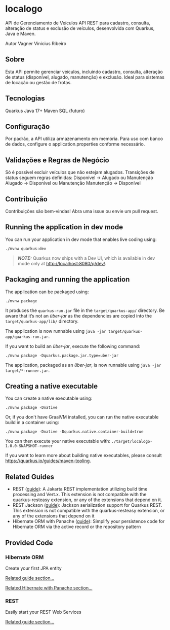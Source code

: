 # localogo

API de Gerenciamento de Veículos
API REST para cadastro, consulta, alteração de status e exclusão de veículos, desenvolvida com Quarkus, Java e Maven.

Autor
Vagner Vinicius Ribeiro

## Sobre
Esta API permite gerenciar veículos, incluindo cadastro, consulta, alteração de status (disponível, alugado, manutenção) e exclusão. Ideal para sistemas de locação ou gestão de frotas.


## Tecnologias
Quarkus
Java 17+
Maven
SQL (futuro)

## Configuração
Por padrão, a API utiliza armazenamento em memória.
Para uso com banco de dados, configure o application.properties conforme necessário.

## Validações e Regras de Negócio
Só é possível excluir veículos que não estejam alugados.
Transições de status seguem regras definidas:
Disponível → Alugado ou Manutenção
Alugado → Disponível ou Manutenção
Manutenção → Disponível

## Contribuição
Contribuições são bem-vindas!
Abra uma issue ou envie um pull request.


## Running the application in dev mode

You can run your application in dev mode that enables live coding using:

```shell script
./mvnw quarkus:dev
```

> **_NOTE:_**  Quarkus now ships with a Dev UI, which is available in dev mode only at <http://localhost:8080/q/dev/>.

## Packaging and running the application

The application can be packaged using:

```shell script
./mvnw package
```

It produces the `quarkus-run.jar` file in the `target/quarkus-app/` directory.
Be aware that it’s not an _über-jar_ as the dependencies are copied into the `target/quarkus-app/lib/` directory.

The application is now runnable using `java -jar target/quarkus-app/quarkus-run.jar`.

If you want to build an _über-jar_, execute the following command:

```shell script
./mvnw package -Dquarkus.package.jar.type=uber-jar
```

The application, packaged as an _über-jar_, is now runnable using `java -jar target/*-runner.jar`.

## Creating a native executable

You can create a native executable using:

```shell script
./mvnw package -Dnative
```

Or, if you don't have GraalVM installed, you can run the native executable build in a container using:

```shell script
./mvnw package -Dnative -Dquarkus.native.container-build=true
```

You can then execute your native executable with: `./target/localogo-1.0.0-SNAPSHOT-runner`

If you want to learn more about building native executables, please consult <https://quarkus.io/guides/maven-tooling>.

## Related Guides

- REST ([guide](https://quarkus.io/guides/rest)): A Jakarta REST implementation utilizing build time processing and Vert.x. This extension is not compatible with the quarkus-resteasy extension, or any of the extensions that depend on it.
- REST Jackson ([guide](https://quarkus.io/guides/rest#json-serialisation)): Jackson serialization support for Quarkus REST. This extension is not compatible with the quarkus-resteasy extension, or any of the extensions that depend on it
- Hibernate ORM with Panache ([guide](https://quarkus.io/guides/hibernate-orm-panache)): Simplify your persistence code for Hibernate ORM via the active record or the repository pattern

## Provided Code

### Hibernate ORM

Create your first JPA entity

[Related guide section...](https://quarkus.io/guides/hibernate-orm)

[Related Hibernate with Panache section...](https://quarkus.io/guides/hibernate-orm-panache)


### REST

Easily start your REST Web Services

[Related guide section...](https://quarkus.io/guides/getting-started-reactive#reactive-jax-rs-resources)
